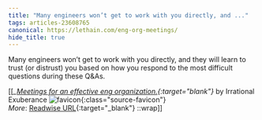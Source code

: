 ```yaml
---
title: "Many engineers won’t get to work with you directly, and ..."
tags: articles-23608765
canonical: https://lethain.com/eng-org-meetings/
hide_title: true
---
```


Many engineers won’t get to work with you directly, and they will learn to trust (or distrust) you based on how you respond to the most difficult questions during these Q&As.


[[<cite>_[Meetings for an effective eng organization.](https://lethain.com/eng-org-meetings/){:target="_blank"}_</cite> by Irrational Exuberance ![favicon](https://s2.googleusercontent.com/s2/favicons?domain=lethain.com){:class="source-favicon"}<br>
_More_: [Readwise URL](https://readwise.io/open/462391000){:target="_blank"}
::wrap]]
